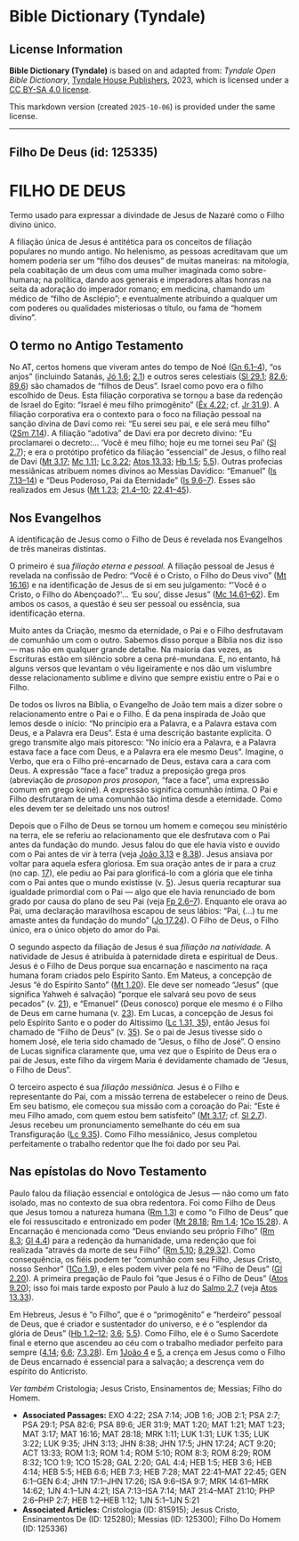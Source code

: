 # Bible Dictionary (Tyndale)

## License Information

**Bible Dictionary (Tyndale)** is based on and adapted from: _Tyndale Open Bible Dictionary_, [Tyndale House Publishers](https://tyndaleopenresources.com/), 2023, which is licensed under a [CC BY-SA 4.0 license](https://creativecommons.org/licenses/by-sa/4.0/legalcode.en).

This markdown version (created `2025-10-06`) is provided under the same license.



--------------------------------

## Filho De Deus (id: 125335)

FILHO DE DEUS
=============

Termo usado para expressar a divindade de Jesus de Nazaré como o Filho divino único.

A filiação única de Jesus é antitética para os conceitos de filiação populares no mundo antigo. No helenismo, as pessoas acreditavam que um homem poderia ser um “filho dos deuses” de muitas maneiras: na mitologia, pela coabitação de um deus com uma mulher imaginada como sobre\-humana; na política, dando aos generais e imperadores altas honras na seita da adoração do imperador romano; em medicina, chamando um médico de “filho de Asclépio”; e eventualmente atribuindo a qualquer um com poderes ou qualidades misteriosas o título, ou fama de “homem divino”.

O termo no Antigo Testamento
----------------------------

No AT, certos homens que viveram antes do tempo de Noé ([Gn 6\.1–4](https://ref.ly/Gen6:1-Gen6:4)), “os anjos” (incluindo Satanás, [Jó 1\.6](https://ref.ly/Job1:6); [2\.1](https://ref.ly/Job2:1)) e outros seres celestiais ([Sl 29\.1](https://ref.ly/Ps29:1); [82\.6](https://ref.ly/Ps82:6); [89\.6](https://ref.ly/Ps89:6)) são chamados de “filhos de Deus”. Israel como povo era o filho escolhido de Deus. Esta filiação corporativa se tornou a base da redenção de Israel do Egito: “Israel é meu filho primogênito” ([Êx 4\.22](https://ref.ly/Exod4:22); cf. [Jr 31\.9](https://ref.ly/Jer31:9)). A filiação corporativa era o contexto para o foco na filiação pessoal na sanção divina de Davi como rei: “Eu serei seu pai, e ele será meu filho” ([2Sm 7\.14](https://ref.ly/2Sam7:14)). A filiação “adotiva” de Davi era por decreto divino: “Eu proclamarei o decreto:… ‘Você é meu filho; hoje eu me tornei seu Pai’ ([Sl 2\.7](https://ref.ly/Ps2:7)); e era o protótipo profético da filiação “essencial” de Jesus, o filho real de Davi ([Mt 3\.17](https://ref.ly/Matt3:17); [Mc 1\.11](https://ref.ly/Mark1:11); [Lc 3\.22](https://ref.ly/Luke3:22); [Atos 13\.33](https://ref.ly/Acts13:33); [Hb 1\.5](https://ref.ly/Heb1:5); [5\.5](https://ref.ly/Heb5:5)). Outras profecias messiânicas atribuem nomes divinos ao Messias Davídico: “Emanuel” ([Is 7\.13–14](https://ref.ly/Isa7:13-Isa7:14)) e “Deus Poderoso, Pai da Eternidade” ([Is 9\.6–7](https://ref.ly/Isa9:6-Isa9:7)). Esses são realizados em Jesus ([Mt 1\.23](https://ref.ly/Matt1:23); [21\.4–10](https://ref.ly/Matt21:4-Matt21:10); [22\.41–45](https://ref.ly/Matt22:41-Matt22:45)).

Nos Evangelhos
--------------

A identificação de Jesus como o Filho de Deus é revelada nos Evangelhos de três maneiras distintas.

O primeiro é sua *filiação eterna e pessoal.* A filiação pessoal de Jesus é revelada na confissão de Pedro: “Você é o Cristo, o Filho do Deus vivo” ([Mt 16\.16](https://ref.ly/Matt16:16)) e na identificação de Jesus de si em seu julgamento: “'Você é o Cristo, o Filho do Abençoado?'... ‘Eu sou’, disse Jesus” ([Mc 14\.61–62](https://ref.ly/Mark14:61-Mark14:62)). Em ambos os casos, a questão é seu ser pessoal ou essência, sua identificação eterna.

Muito antes da Criação, mesmo da eternidade, o Pai e o Filho desfrutavam de comunhão um com o outro. Sabemos disso porque a Bíblia nos diz isso — mas não em qualquer grande detalhe. Na maioria das vezes, as Escrituras estão em silêncio sobre a cena pré\-mundana. E, no entanto, há alguns versos que levantam o véu ligeiramente e nos dão um vislumbre desse relacionamento sublime e divino que sempre existiu entre o Pai e o Filho.

De todos os livros na Bíblia, o Evangelho de João tem mais a dizer sobre o relacionamento entre o Pai e o Filho. É da pena inspirada de João que lemos desde o início: “No princípio era a Palavra, e a Palavra estava com Deus, e a Palavra era Deus”. Esta é uma descrição bastante explícita. O grego transmite algo mais pitoresco: “No início era a Palavra, e a Palavra estava face a face com Deus, e a Palavra era ele mesmo Deus”. Imagine, o Verbo, que era o Filho pré\-encarnado de Deus, estava cara a cara com Deus. A expressão “face a face” traduz a preposição grega pros (abreviação de *prosopon pros prosopon*, “face a face”, uma expressão comum em grego koiné). A expressão significa comunhão íntima. O Pai e Filho desfrutaram de uma comunhão tão íntima desde a eternidade. Como eles devem ter se deleitado uns nos outros!

Depois que o Filho de Deus se tornou um homem e começou seu ministério na terra, ele se referiu ao relacionamento que ele desfrutava com o Pai antes da fundação do mundo. Jesus falou do que ele havia visto e ouvido com o Pai antes de vir à terra (veja [João 3\.13](https://ref.ly/John3:13) e [8\.38](https://ref.ly/John8:38)). Jesus ansiava por voltar para aquela esfera gloriosa. Em sua oração antes de ir para a cruz (no cap. [17](https://ref.ly/John17:1-John17:26)), ele pediu ao Pai para glorificá\-lo com a glória que ele tinha com o Pai antes que o mundo existisse (v. [5](https://ref.ly/John17:5)). Jesus queria recapturar sua igualdade primordial com o Pai — algo que ele havia renunciado de bom grado por causa do plano de seu Pai (veja [Fp 2\.6–7](https://ref.ly/Phil2:6-Phil2:7)). Enquanto ele orava ao Pai, uma declaração maravilhosa escapou de seus lábios: “Pai, (…) tu me amaste antes da fundação do mundo” ([Jo 17\.24](https://ref.ly/John17:24)). O Filho de Deus, o Filho único, era o único objeto do amor do Pai.

O segundo aspecto da filiação de Jesus é sua *filiação na natividade.* A natividade de Jesus é atribuída à paternidade direta e espiritual de Deus. Jesus é o Filho de Deus porque sua encarnação e nascimento na raça humana foram criados pelo Espírito Santo. Em Mateus, a concepção de Jesus “é do Espírito Santo” ([Mt 1\.20](https://ref.ly/Matt1:20)). Ele deve ser nomeado “Jesus” (que significa Yahweh é salvação) “porque ele salvará seu povo de seus pecados” (v. [21](https://ref.ly/Matt1:21)), e “Emanuel” (Deus conosco) porque ele mesmo é o Filho de Deus em carne humana (v. [23](https://ref.ly/Matt1:23)). Em Lucas, a concepção de Jesus foi pelo Espírito Santo e o poder do Altíssimo ([Lc 1\.31, 35](https://ref.ly/Luke1:31)), então Jesus foi chamado de “Filho de Deus” (v. [35](https://ref.ly/Luke1:35)). Se o pai de Jesus tivesse sido o homem José, ele teria sido chamado de “Jesus, o filho de José”. O ensino de Lucas significa claramente que, uma vez que o Espírito de Deus era o pai de Jesus, este filho da virgem Maria é devidamente chamado de “Jesus, o Filho de Deus”.

O terceiro aspecto é sua *filiação messiânica.* Jesus é o Filho e representante do Pai, com a missão terrena de estabelecer o reino de Deus. Em seu batismo, ele começou sua missão com a coroação do Pai: “Este é meu Filho amado, com quem estou bem satisfeito” ([Mt 3\.17](https://ref.ly/Matt3:17); cf. [Sl 2\.7](https://ref.ly/Ps2:7)). Jesus recebeu um pronunciamento semelhante do céu em sua Transfiguração ([Lc 9\.35](https://ref.ly/Luke9:35)). Como Filho messiânico, Jesus completou perfeitamente o trabalho redentor que lhe foi dado por seu Pai.

Nas epístolas do Novo Testamento
--------------------------------

Paulo falou da filiação essencial e ontológica de Jesus — não como um fato isolado, mas no contexto de sua obra redentora. Foi como Filho de Deus que Jesus tomou a natureza humana ([Rm 1\.3](https://ref.ly/Rom1:3)) e como “o Filho de Deus” que ele foi ressuscitado e entronizado em poder ([Mt 28\.18](https://ref.ly/Matt28:18); [Rm 1\.4](https://ref.ly/Rom1:4); [1Co 15\.28](https://ref.ly/1Cor15:28)). A Encarnação é mencionada como “Deus enviando seu próprio Filho” ([Rm 8\.3](https://ref.ly/Rom8:3); [Gl 4\.4](https://ref.ly/Gal4:4)) para a redenção da humanidade, uma redenção que foi realizada “através da morte de seu Filho” ([Rm 5\.10](https://ref.ly/Rom5:10); [8\.29,32](https://ref.ly/Rom8:29)). Como consequência, os fiéis podem ter “comunhão com seu Filho, Jesus Cristo, nosso Senhor” ([1Co 1\.9](https://ref.ly/1Cor1:9)), e eles podem viver pela fé no “Filho de Deus” ([Gl 2\.20](https://ref.ly/Gal2:20)). A primeira pregação de Paulo foi “que Jesus é o Filho de Deus” ([Atos 9\.20](https://ref.ly/Acts9:20)); isso foi mais tarde exposto por Paulo à luz do [Salmo 2\.7](https://ref.ly/Ps2:7) (veja [Atos 13\.33](https://ref.ly/Acts13:33)).

Em Hebreus, Jesus é “o Filho”, que é o “primogênito” e “herdeiro” pessoal de Deus, que é criador e sustentador do universo, e é o “esplendor da glória de Deus” ([Hb 1\.2–12](https://ref.ly/Heb1:2-Heb1:12); [3\.6](https://ref.ly/Heb3:6); [5\.5](https://ref.ly/Heb5:5)). Como Filho, ele é o Sumo Sacerdote final e eterno que ascendeu ao céu com o trabalho mediador perfeito para sempre ([4\.14](https://ref.ly/Heb4:14); [6\.6](https://ref.ly/Heb6:6); [7\.3,28](https://ref.ly/Heb7:3)). Em [1João 4](https://ref.ly/1John4:1-1John4:21) e [5](https://ref.ly/1John5:1-1John5:21), a crença em Jesus como o Filho de Deus encarnado é essencial para a salvação; a descrença vem do espírito do Anticristo.

*Ver também* Cristologia; Jesus Cristo, Ensinamentos de; Messias; Filho do Homem.

* **Associated Passages:** EXO 4:22; 2SA 7:14; JOB 1:6; JOB 2:1; PSA 2:7; PSA 29:1; PSA 82:6; PSA 89:6; JER 31:9; MAT 1:20; MAT 1:21; MAT 1:23; MAT 3:17; MAT 16:16; MAT 28:18; MRK 1:11; LUK 1:31; LUK 1:35; LUK 3:22; LUK 9:35; JHN 3:13; JHN 8:38; JHN 17:5; JHN 17:24; ACT 9:20; ACT 13:33; ROM 1:3; ROM 1:4; ROM 5:10; ROM 8:3; ROM 8:29; ROM 8:32; 1CO 1:9; 1CO 15:28; GAL 2:20; GAL 4:4; HEB 1:5; HEB 3:6; HEB 4:14; HEB 5:5; HEB 6:6; HEB 7:3; HEB 7:28; MAT 22:41–MAT 22:45; GEN 6:1–GEN 6:4; JHN 17:1–JHN 17:26; ISA 9:6–ISA 9:7; MRK 14:61–MRK 14:62; 1JN 4:1–1JN 4:21; ISA 7:13–ISA 7:14; MAT 21:4–MAT 21:10; PHP 2:6–PHP 2:7; HEB 1:2–HEB 1:12; 1JN 5:1–1JN 5:21
* **Associated Articles:** Cristologia (ID: 815915); Jesus Cristo, Ensinamentos De (ID: 125280); Messias (ID: 125300); Filho Do Homem (ID: 125336)

